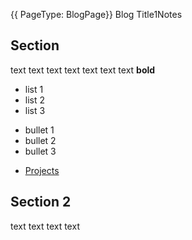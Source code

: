 {{ PageType: BlogPage}} Blog Title1Notes

## Section

text text text text text text text **bold**
- list 1
- list 2
- list 3

* bullet 1
* bullet 2
* bullet 3
- [Projects](projects.md)
## Section 2
text text text text